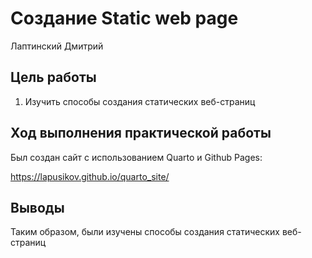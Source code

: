 # Создание Static web page
Лаптинский Дмитрий 

## Цель работы

1.  Изучить способы создания статических веб-страниц

## Ход выполнения практической работы

Был создан сайт с использованием Quarto и Github Pages:

https://lapusikov.github.io/quarto_site/

## Выводы

Таким образом, были изучены способы создания статических веб-страниц
